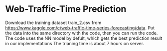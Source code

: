 # Web-Traffic-Time Prediction
Download the training dataset train_2.csv from https://www.kaggle.com/c/web-traffic-time-series-forecasting/data.
Put the data into the same directory with the code, then you can run the code. The code uses the NN model by defult, which gets the best prediction result in our implementations
The trianing time is about 7 hours on server.
